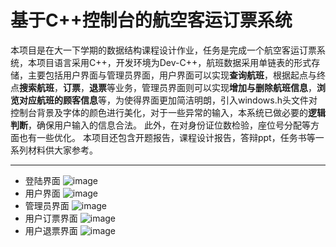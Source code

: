 # 基于C++控制台的航空客运订票系统
本项目是在大一下学期的数据结构课程设计作业，任务是完成一个航空客运订票系统，本项目语言采用C++，开发环境为Dev-C++，航班数据采用单链表的形式存储，主要包括用户界面与管理员界面，用户界面可以实现**查询航班**，根据起点与终点**搜索航班**，**订票**，**退票**等业务，管理员界面则可以实现**增加与删除航班信息**，**浏览对应航班的顾客信息**等，为使得界面更加简洁明朗，引入windows.h头文件对控制台背景及字体的颜色进行美化，对于一些异常的输入，本系统已做必要的**逻辑判断**，确保用户输入的信息合法。
此外，在对身份证位数检验，座位号分配等方面也有一些优化。
本项目还包含开题报告，课程设计报告，答辩ppt，任务书等一系列材料供大家参考。

---
- 登陆界面
  ![image]("https://github.com/05Huang/Air-passenger-booking-system-based-on-C-console/blob/main/img/%E5%B1%8F%E5%B9%95%E6%88%AA%E5%9B%BE%202024-07-21%20202042.png"=200*300)
- 用户界面
  ![image](https://github.com/05Huang/Air-passenger-booking-system-based-on-C-console/blob/main/img/%E5%B1%8F%E5%B9%95%E6%88%AA%E5%9B%BE%202024-07-21%20202152.png)
- 管理员界面
  ![image](https://github.com/05Huang/Air-passenger-booking-system-based-on-C-console/blob/main/img/%E5%B1%8F%E5%B9%95%E6%88%AA%E5%9B%BE%202024-07-21%20202427.png)
- 用户订票界面
  ![image](https://github.com/05Huang/Air-passenger-booking-system-based-on-C-console/blob/main/img/%E5%B1%8F%E5%B9%95%E6%88%AA%E5%9B%BE%202024-07-21%20202250.png)
- 用户退票界面
  ![image](https://github.com/05Huang/Air-passenger-booking-system-based-on-C-console/blob/main/img/%E5%B1%8F%E5%B9%95%E6%88%AA%E5%9B%BE%202024-07-21%20202350.png)
  
